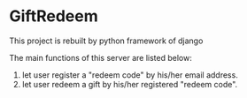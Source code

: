 GiftRedeem
==========

This project is rebuilt by python framework of django

The main functions of this server are listed below:
1. let user register a "redeem code" by his/her email address.
2. let user redeem a gift by his/her registered "redeem code".
